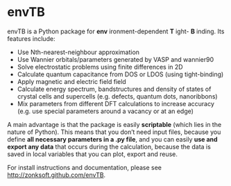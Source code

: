 envTB
=====

envTB is a Python package for **env** ironment-dependent **T** ight- **B** inding. Its features include:

* Use Nth-nearest-neighbour approximation
* Use Wannier orbitals/parameters generated by VASP and wannier90
* Solve electrostatic problems using finite differences in 2D
* Calculate quantum capacitance from DOS or LDOS (using tight-binding)
* Apply magnetic and electric field field
* Calculate energy spectrum, bandstructures and density of states of crystal cells and supercells (e.g. defects, quantum dots, nanoribbons)
* Mix parameters from different DFT calculations to increase accuracy (e.g. use special parameters around a vacancy or at an edge)

A main advantage is that the package is easily **scriptable** (which lies in the nature of Python). This means that you don’t need input files, because you define **all necessary parameters in a .py file**, and you can easily **use and export any data** that occurs during the calculation, because the data is saved in local variables that you can plot, export and reuse.

For install instructions and documentation, please see http://zonksoft.github.com/envTB.
